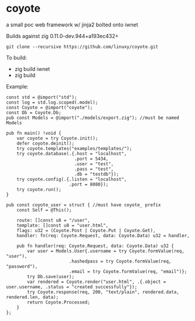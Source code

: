 # coyote
a small poc web framework w/ jinja2 bolted onto iwnet

Builds against zig 0.11.0-dev.944+a193ec432+

```git clone --recursive https://github.com/linuxy/coyote.git```

To build:
* zig build iwnet
* zig build

Example:
```Zig
const std = @import("std");
const log = std.log.scoped(.model);
const Coyote = @import("coyote");
const Db = Coyote.Db;
pub const Models = @import("./models/export.zig"); //must be named Models

pub fn main() !void {
    var coyote = try Coyote.init();
    defer coyote.deinit();
    try coyote.templates("examples/templates/");
    try coyote.database(.{.host = "localhost",
                          .port = 5434,
                          .user = "test",
                          .pass = "test",
                          .db = "testdb"});
    try coyote.config(.{.listen = "localhost",
                        .port = 8080});
    try coyote.run();
}

pub const coyote_user = struct { //must have coyote_ prefix
    const Self = @This();

    route: []const u8 = "/user",
    template: []const u8 = "user.html",
    flags: u32 = (Coyote.Post | Coyote.Put | Coyote.Get),
    handler: fn(req: Coyote.Request, data: Coyote.Data) u32 = handler,

    pub fn handler(req: Coyote.Request, data: Coyote.Data) u32 {
        var user = Models.User{.username = try Coyote.formValue(req, "user"),
                        .hashedpass = try Coyote.formValue(req, "password"),
                        .email = try Coyote.formValue(req, "email")};
        try Db.save(user);
        var rendered = Coyote.render("user.html", .{.object = user.username, .status = "created successfully"});
        try Coyote.response(req, 200, "text/plain", rendered.data, rendered.len, data);
        return Coyote.Processed;
    }
};
```

